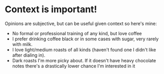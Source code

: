 # Context is important!

Opinions are subjective, but can be useful given context so here's mine:  
* No formal or professional training of any kind, but love coffee
* I prefer drinking coffee black or in some cases with sugar, very rarely with milk.
* I love light/medium roasts of all kinds (haven't found one I didn't like after dialing in).
* Dark roasts I'm more picky about. If it doesn't have heavy chocolate notes there's a drastically lower chance I'm interested in it
